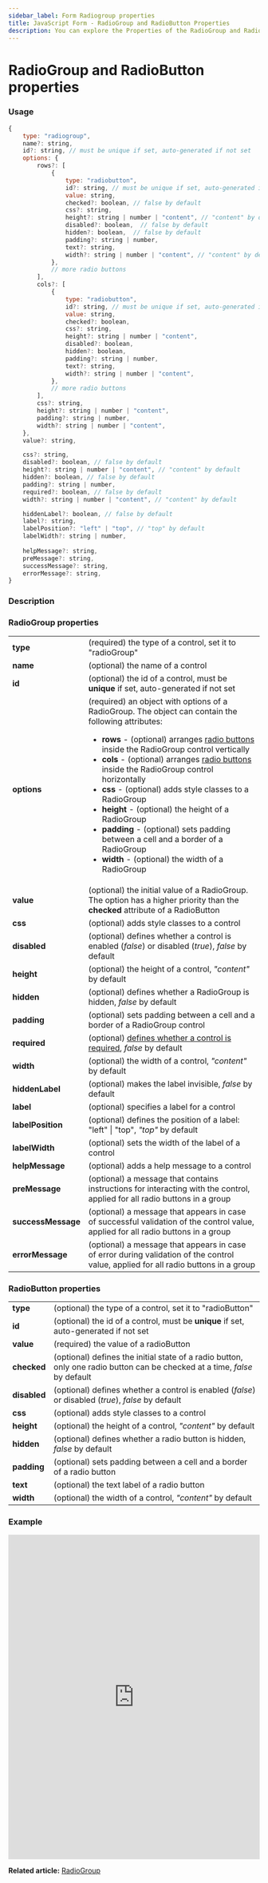 ```yaml
---
sidebar_label: Form Radiogroup properties
title: JavaScript Form - RadioGroup and RadioButton Properties 
description: You can explore the Properties of the RadioGroup and RadioButton controls of Form in the documentation of the DHTMLX JavaScript UI library. Browse developer guides and API reference, try out code examples and live demos, and download a free 30-day evaluation version of DHTMLX Suite.
---
```


# RadioGroup and RadioButton properties

### Usage

~~~js
{
    type: "radiogroup",
    name?: string,
    id?: string, // must be unique if set, auto-generated if not set
    options: {
        rows?: [
            {
                type: "radiobutton",
                id?: string, // must be unique if set, auto-generated if not set
                value: string,
                checked?: boolean, // false by default 
                css?: string,
                height?: string | number | "content", // "content" by default
                disabled?: boolean,  // false by default
                hidden?: boolean,  // false by default
                padding?: string | number, 
                text?: string,
                width?: string | number | "content", // "content" by default
            },
            // more radio buttons
        ],
        cols?: [
            {
                type: "radiobutton",
                id?: string, // must be unique if set, auto-generated if not set
                value: string,
                checked?: boolean,
                css?: string,
                height?: string | number | "content",
                disabled?: boolean,
                hidden?: boolean,
                padding?: string | number,
                text?: string,
                width?: string | number | "content",
            },
            // more radio buttons
        ],
        css?: string,
        height?: string | number | "content",
        padding?: string | number,
        width?: string | number | "content",
    },
    value?: string,

    css?: string,
    disabled?: boolean, // false by default
    height?: string | number | "content", // "content" by default
    hidden?: boolean, // false by default
    padding?: string | number,
    required?: boolean, // false by default
    width?: string | number | "content", // "content" by default

    hiddenLabel?: boolean, // false by default
    label?: string,
    labelPosition?: "left" | "top", // "top" by default
    labelWidth?: string | number,
    
    helpMessage?: string,
    preMessage?: string,
    successMessage?: string,
    errorMessage?: string,
}
~~~

### Description

### RadioGroup properties

<table>
    <tbody>
        <tr>
            <td><b>type</b></td>
            <td>(required) the type of a control, set it to "radioGroup"</td>
        </tr>
        <tr>
            <td><b>name</b></td>
            <td>(optional) the name of a control</td>
        </tr>
        <tr>
            <td><b>id</b></td>
            <td>(optional) the id of a control, must be <b>unique</b> if set, auto-generated if not set</td>
        </tr>
        <tr>
            <td><b>options</b></td>
            <td>(required) an object with options of a RadioGroup. The object can contain the following attributes:<ul><li><b>rows</b> - (optional) arranges <a href="../../../../form/api/radiogroup/api_radiogroup_properties/#radiobutton-properties">radio buttons</a> inside the RadioGroup control vertically</li><li><b>cols</b> - (optional) arranges <a href="../../../../form/api/radiogroup/api_radiogroup_properties/#radiobutton-properties">radio buttons</a> inside the RadioGroup control horizontally</li><li><b>css</b> - (optional) adds style classes to a RadioGroup</li><li><b>height</b> - (optional) the height of a RadioGroup </li><li><b>padding</b> - (optional) sets padding between a cell and a border of a RadioGroup</li><li><b>width</b> - (optional) the width of a RadioGroup</li></ul></td>
        </tr>
        <tr>
            <td><b>value</b></td>
            <td>(optional) the initial value of a RadioGroup. The option has a higher priority than the <b>checked</b> attribute of a RadioButton</td>
        </tr>
        <tr>
            <td><b>css</b></td>
            <td>(optional) adds style classes to a control</td>
        </tr>
        <tr>
            <td><b>disabled</b></td>
            <td>(optional) defines whether a control is enabled (<i>false</i>) or disabled (<i>true</i>), <i>false</i> by default</td>
        </tr>
        <tr>
            <td><b>height</b></td>
            <td>(optional) the height of a control, <i>"content"</i> by default</td>
        </tr>
        <tr>
            <td><b>hidden</b></td>
            <td>(optional) defines whether a RadioGroup is hidden, <i>false</i> by default</td>
        </tr>
        <tr>
            <td><b>padding</b></td>
            <td>(optional) sets padding between a cell and a border of a RadioGroup control</td>
        </tr>
        <tr>
            <td><b>required</b></td>
            <td>(optional) <a href="../../../work_with_form/#validating-form">defines whether a control is required</a>, <i>false</i> by default</td>
        </tr>
        <tr>
            <td><b>width</b></td>
            <td>(optional) the width of a control, <i>"content"</i> by default</td>
        </tr>
        <tr>
            <td><b>hiddenLabel</b></td>
            <td>(optional) makes the label invisible, <i>false</i> by default</td>
        </tr>
        <tr>
            <td><b>label</b></td>
            <td>(optional) specifies a label for a control</td>
        </tr>
        <tr>
            <td><b>labelPosition</b></td>
            <td>(optional) defines the position of a label: "left" | "top", <i>"top"</i> by default</td>
        </tr>
        <tr>
            <td><b>labelWidth</b></td>
            <td>(optional) sets the width of the label of a control</td>
        </tr>
        <tr>
            <td><b>helpMessage</b></td>
            <td>(optional) adds a help message to a control</td>
        </tr>
        <tr>
            <td><b>preMessage</b></td>
            <td>(optional) a message that contains instructions for interacting with the control, applied for all radio buttons in a group</td>
        </tr>
        <tr>
            <td><b>successMessage</b></td>
            <td>(optional) a message that appears in case of successful validation of the control value, applied for all radio buttons in a group</td>
        </tr>
        <tr>
            <td><b>errorMessage</b></td>
            <td>(optional) a message that appears in case of error during validation of the control value, applied for all radio buttons in a group</td>
        </tr>
    </tbody>
</table>

### RadioButton properties

<table>
    <tbody>
        <tr>
            <td><b>type</b></td>
            <td>(optional) the type of a control, set it to "radioButton"</td>
        </tr>
        <tr>
            <td><b>id</b></td>
            <td>(optional) the id of a control, must be <b>unique</b> if set, auto-generated if not set</td>
        </tr>
        <tr>
            <td><b>value</b></td>
            <td>(required) the value of a radioButton</td>
        </tr>
        <tr>
            <td><b>checked</b></td>
            <td>(optional) defines the initial state of a radio button, only one radio button can be checked at a time, <i>false</i> by default</td>
        </tr>
        <tr>
            <td><b>disabled</b></td>
            <td>(optional) defines whether a control is enabled (<i>false</i>) or disabled (<i>true</i>), <i>false</i> by default</td>
        </tr>
        <tr>
            <td><b>css</b></td>
            <td>(optional) adds style classes to a control</td>
        </tr>
        <tr>
            <td><b>height</b></td>
            <td>(optional) the height of a control, <i>"content"</i> by default</td>
        </tr>
        <tr>
            <td><b>hidden</b></td>
            <td>(optional) defines whether a radio button is hidden, <i>false</i> by default</td>
        </tr>
        <tr>
            <td><b>padding</b></td>
            <td>(optional) sets padding between a cell and a border of a radio button</td>
        </tr>
        <tr>
            <td><b>text</b></td>
            <td>(optional) the text label of a radio button</td>
        </tr>
        <tr>
            <td><b>width</b></td>
            <td>(optional) the width of a control, <i>"content"</i> by default</td>
        </tr>
    </tbody>
</table>

### Example

<iframe src="https://snippet.dhtmlx.com/ycp1cbct?mode=js" frameborder="0" class="snippet_iframe" width="100%" height="650"></iframe>

**Related article:** [RadioGroup](form/radiogroup.md)
